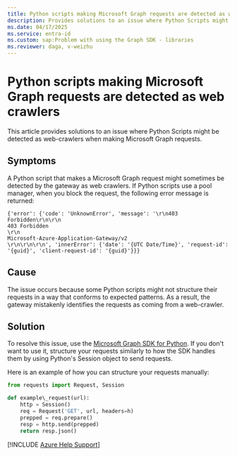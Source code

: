 ```yaml
---
title: Python scripts making Microsoft Graph requests are detected as web crawlers
description: Provides solutions to an issue where Python Scripts might be detected as web-crawlers when making Microsoft Graph requests.
ms.date: 04/17/2025
ms.service: entra-id
ms.custom: sap:Problem with using the Graph SDK - libraries
ms.reviewer: daga, v-weizhu
---
```

# Python scripts making Microsoft Graph requests are detected as web crawlers

This article provides solutions to an issue where Python Scripts might be detected as web-crawlers when making Microsoft Graph requests.

## Symptoms

A Python script that makes a Microsoft Graph request might sometimes be detected by the gateway as web crawlers. If Python scripts use a pool manager, when you block the request, the following error message is returned:

```output
{'error': {'code': 'UnknownError', 'message': '\r\n403 Forbidden\r\n\r\n
403 Forbidden
\r\n
Microsoft-Azure-Application-Gateway/v2
\r\n\r\n\r\n', 'innerError': {'date': '{UTC Date/Time}', 'request-id': '{guid}', 'client-request-id': '{guid}'}}}
```

## Cause

The issue occurs because some Python scripts might not structure their requests in a way that conforms to expected patterns. As a result, the gateway mistakenly identifies the requests as coming from a web-crawler.

## Solution

To resolve this issue, use the [Microsoft Graph SDK for Python](https://github.com/microsoftgraph/msgraph-sdk-python-core). If you don't want to use it, structure your requests similarly to how the SDK handles them by using Python's Session object to send requests.

Here is an example of how you can structure your requests manually:

```python
from requests import Request, Session

def example\_request(url):
    http = Session()
    req = Request('GET', url, headers=h)
    prepped = req.prepare()
    resp = http.send(prepped)
    return resp.json()
```

[!INCLUDE [Azure Help Support](../../../includes/azure-help-support.md)]
